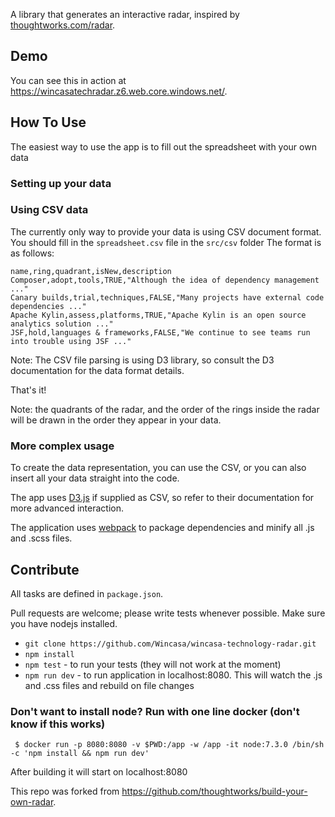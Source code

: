 A library that generates an interactive radar, inspired by [thoughtworks.com/radar](http://thoughtworks.com/radar).

## Demo

You can see this in action at https://wincasatechradar.z6.web.core.windows.net/.

## How To Use

The easiest way to use the app is to fill out the spreadsheet with your own data

### Setting up your data

### Using CSV data
The currently only way to provide your data is using CSV document format.
You should fill in the `spreadsheet.csv` file in the `src/csv` folder
The format is as follows:

```
name,ring,quadrant,isNew,description  
Composer,adopt,tools,TRUE,"Although the idea of dependency management ..."  
Canary builds,trial,techniques,FALSE,"Many projects have external code dependencies ..."  
Apache Kylin,assess,platforms,TRUE,"Apache Kylin is an open source analytics solution ..."  
JSF,hold,languages & frameworks,FALSE,"We continue to see teams run into trouble using JSF ..."  
```

Note: The CSV file parsing is using D3 library, so consult the D3 documentation for the data format details.

That's it!

Note: the quadrants of the radar, and the order of the rings inside the radar will be drawn in the order they appear in your data.

### More complex usage

To create the data representation, you can use the CSV, or you can also insert all your data straight into the code.

The app uses [D3.js](https://d3js.org/) if supplied as CSV, so refer to their documentation for more advanced interaction.

The application uses [webpack](https://webpack.github.io/) to package dependencies and minify all .js and .scss files.

## Contribute

All tasks are defined in `package.json`.

Pull requests are welcome; please write tests whenever possible. 
Make sure you have nodejs installed.

- `git clone https://github.com/Wincasa/wincasa-technology-radar.git`
- `npm install`
- `npm test` - to run your tests (they will not work at the moment)
- `npm run dev` - to run application in localhost:8080. This will watch the .js and .css files and rebuild on file changes

### Don't want to install node? Run with one line docker (don't know if this works)

     $ docker run -p 8080:8080 -v $PWD:/app -w /app -it node:7.3.0 /bin/sh -c 'npm install && npm run dev'

After building it will start on localhost:8080

This repo was forked from https://github.com/thoughtworks/build-your-own-radar.